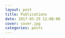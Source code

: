 ```yaml
---
layout: post
title: Publications
date: 2017-03-25 12:00:00
cover: cover.jpg
categories: posts
---
```

